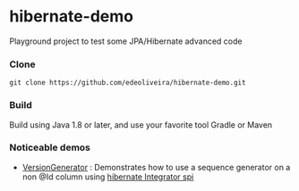 # hibernate-demo
Playground project to test some JPA/Hibernate advanced code

### Clone

```
git clone https://github.com/edeoliveira/hibernate-demo.git
```

### Build

Build using Java 1.8 or later, and use your favorite tool Gradle or Maven

### Noticeable demos

- [VersionGenerator](https://github.com/edeoliveira/hibernate-demo/blob/master/src/main/java/org/edeoliveira/hibernatedemo/persistence/hibernate/annotation/GenerateVersion.java) : Demonstrates how to use a sequence generator on a non @Id column using [hibernate Integrator spi](https://github.com/edeoliveira/hibernate-demo/blob/master/src/main/java/org/edeoliveira/hibernatedemo/persistence/hibernate/MetadataExtractorIntegrator.java)
